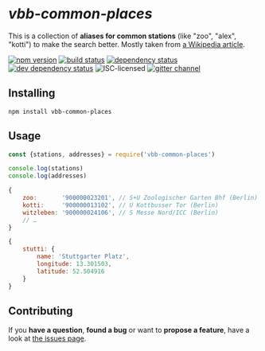 # *vbb-common-places*

This is a collection of **aliases for common stations** (like "zoo", "alex", "kotti") to make the search better. Mostly taken from [a Wikipedia article](https://de.wikipedia.org/wiki/Berolinismus#Stra.C3.9Fen.2C_Pl.C3.A4tze_und_Gegenden).

[![npm version](https://img.shields.io/npm/v/vbb-common-places.svg)](https://www.npmjs.com/package/vbb-common-places)
[![build status](https://img.shields.io/travis/derhuerst/vbb-common-places.svg)](https://travis-ci.org/derhuerst/vbb-common-places)
[![dependency status](https://img.shields.io/david/derhuerst/vbb-common-places.svg)](https://david-dm.org/derhuerst/vbb-common-places)
[![dev dependency status](https://img.shields.io/david/dev/derhuerst/vbb-common-places.svg)](https://david-dm.org/derhuerst/vbb-common-places#info=devDependencies)
![ISC-licensed](https://img.shields.io/github/license/derhuerst/vbb-common-places.svg)
[![gitter channel](https://badges.gitter.im/derhuerst/vbb-rest.svg)](https://gitter.im/derhuerst/vbb-rest)


## Installing

```shell
npm install vbb-common-places
```


## Usage

```js
const {stations, addresses} = require('vbb-common-places')

console.log(stations)
console.log(addresses)
```

```js
{
	zoo:       '900000023201', // S+U Zoologischer Garten Bhf (Berlin)
	kotti:     '900000013102', // U Kottbusser Tor (Berlin)
	witzleben: '900000024106', // S Messe Nord/ICC (Berlin)
	// …
}
```

```js
{
	stutti: {
		name: 'Stuttgarter Platz',
		longitude: 13.301503,
		latitude: 52.504916
	}
}
```


## Contributing

If you **have a question**, **found a bug** or want to **propose a feature**, have a look at [the issues page](https://github.com/derhuerst/vbb-common-places/issues).
